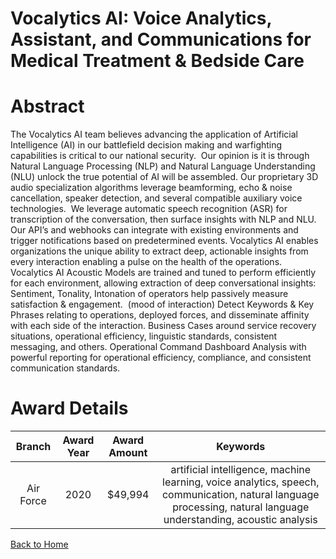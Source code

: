 
Vocalytics AI: Voice Analytics, Assistant, and Communications for Medical Treatment &amp; Bedside Care
======================================================================================================

# Abstract


The Vocalytics AI team believes advancing the application of Artificial Intelligence (AI) in our battlefield decision making and warfighting capabilities is critical to our national security.  Our opinion is it is through Natural Language Processing (NLP) and Natural Language Understanding (NLU) unlock the true potential of AI will be assembled. Our proprietary 3D audio specialization algorithms leverage beamforming, echo & noise cancellation, speaker detection, and several compatible auxiliary voice technologies.  We leverage automatic speech recognition (ASR) for transcription of the conversation, then surface insights with NLP and NLU.  Our API’s and webhooks can integrate with existing environments and trigger notifications based on predetermined events. Vocalytics AI enables organizations the unique ability to extract deep, actionable insights from every interaction enabling a pulse on the health of the operations.  Vocalytics AI Acoustic Models are trained and tuned to perform efficiently for each environment, allowing extraction of deep conversational insights: Sentiment, Tonality, Intonation of operators help passively measure satisfaction & engagement.  (mood of interaction) Detect Keywords & Key Phrases relating to operations, deployed forces, and disseminate affinity with each side of the interaction. Business Cases around service recovery situations, operational efficiency, linguistic standards, consistent messaging, and others. Operational Command Dashboard Analysis with powerful reporting for operational efficiency, compliance, and consistent communication standards.  

# Award Details

|Branch|Award Year|Award Amount|Keywords|
| :---: | :---: | :---: | :---: |
|Air Force|2020|$49,994|artificial intelligence, machine learning, voice analytics, speech, communication, natural language processing, natural language understanding, acoustic analysis|
  
  


[Back to Home](https://github.com/chrischow/dod_sbir_awards#1753)